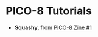 # PICO-8 Tutorials

- **Squashy**, from [PICO-8 Zine #1][picozine1]


[picozine1]: https://sectordub.itch.io/pico-8-fanzine-1
